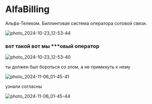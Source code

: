 # AlfaBilling
 Альфа-Телеком. Биллинговая система оператора сотовой связи.
 
![photo_2024-10-23_12-53-44](https://github.com/user-attachments/assets/1fcb5334-3fcc-4f12-b4d0-ccad07426fe6)

### вот такой вот мы ***овый оператор

![photo_2024-10-23_12-53-40](https://github.com/user-attachments/assets/77b30539-6c11-4d2d-afec-b901066d4906)

ты должен был бороться со злом, а не примкнуть к нему 

![photo_2024-11-06_01-45-41](https://github.com/user-attachments/assets/ad8170b0-a91a-4ded-9346-158fcbe8657c)

узнали согласны

![photo_2024-11-06_01-45-44](https://github.com/user-attachments/assets/5c91a1be-f314-40db-b891-4f19fa23495d)

